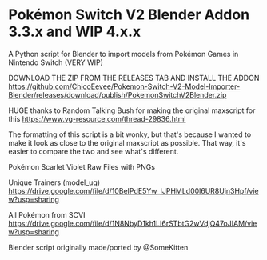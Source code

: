 # Pokémon Switch V2 Blender Addon 3.3.x and WIP 4.x.x
A Python script for Blender to import models from Pokémon Games in Nintendo Switch (VERY WIP)

DOWNLOAD THE ZIP FROM THE RELEASES TAB AND INSTALL THE ADDON https://github.com/ChicoEevee/Pokemon-Switch-V2-Model-Importer-Blender/releases/download/publish/PokemonSwitchV2Blender.zip

HUGE thanks to Random Talking Bush for making the original maxscript for this
https://www.vg-resource.com/thread-29836.html

The formatting of this script is a bit wonky, but that's because I wanted to make it
look as close to the original maxscript as possible.
That way, it's easier to compare the two and see what's different.

Pokémon Scarlet Violet Raw Files with PNGs

Unique Trainers (model_uq) https://drive.google.com/file/d/10BeIPdE5Yw_lJPHMLd00l6UR8Ujn3Hpf/view?usp=sharing

All Pokémon from SCVI https://drive.google.com/file/d/1N8NbyD1kh1LI6rSTbtG2wVdjQ47oJIAM/view?usp=sharing

Blender script originally made/ported by @SomeKitten 
